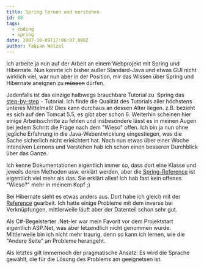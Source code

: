 ```yaml
---
title: Spring lernen und verstehen
id: 88
tags:
  - coding
  - spring
date: 2007-10-09T17:06:07.000Z
author: Fabian Wetzel
---
```


Ich arbeite ja nun auf der Arbeit an einem Webprojekt mit Spring und Hibernate. Nun konnte ich bisher au&#xDF;er Standard-Java und etwas GUI nicht wirklich viel, war nun aber in der Position, mir das Wissen &#xFC;ber Spring und Hibernate aneignen zu <strike>m&#xFC;ssen</strike> d&#xFC;rfen.

Jedenfalls ist das einzige halbwegs brauchbare Tutorial zu&#xA0; Spring das [step-by-step](http://www.springframework.org/docs/MVC-step-by-step/Spring-MVC-step-by-step.html) - Tutorial. Ich finde die Qualit&#xE4;t des Tutorials aller h&#xF6;chstens unteres Mittelma&#xDF;! Dies kann durchaus an dessen Alter liegen. z.B. bezieht es sich auf den Tomcat 5.5, es gibt aber schon 6\. Weiterhin scheinen hier einige Arbeitsschritte zu fehlen und insbesondere l&#xE4;sst es in meinen Augen bei jedem Schritt die Frage nach dem &quot;Wieso&quot; offen. Ich bin ja nun ohne jegliche Erfahrung in die Java-Webentwicklung eingestiegen, was die Sache sicherlich nicht erleichtert hat. Nach nun etwas &#xFC;ber einer Woche intensiven Lernens und Verstehen hab ich schon einen besseren Durchblick &#xFC;ber das Ganze.

Ich kenne Dokumentationen eigentlich immer so, dass dort eine Klasse und jeweils deren Methoden usw. erkl&#xE4;rt werden, aber die [Spring-Reference](http://static.springframework.org/spring/docs/2.0.x/reference/mvc.html) ist eigentlich viel mehr als das. Sie erkl&#xE4;rt alles! Ich hab fast kein offenes &quot;Wieso?&quot; mehr in meinem Kopf ;)

Bei Hibernate sieht es etwas anders aus. Dort habe ich gleich mit der [Reference](http://www.hibernate.org/hib_docs/reference/en/html/tutorial.html) gearbeit. Ich hatte einige Probleme mit dem inverse bei Verkn&#xFC;pfungen, mittlerweile l&#xE4;uft aber der Datenteil schon sehr gut.

Als C#-Begeisterter .Net-ler war mein Favorit vor dem Projektstart eigentlich ASP.Net, was aber letzendlich nicht genommen wurde. Mittlerweile bin ich nicht mehr traurig, denn so kann ich lernen, wie die &quot;Andere Seite&quot; an Probleme herangeht.

Als letztes gilt immernoch der pragmatische Ansatz: Es wird die Sprache gew&#xE4;hlt, die f&#xFC;r die L&#xF6;sung des Problems am geeignetsen ist.
